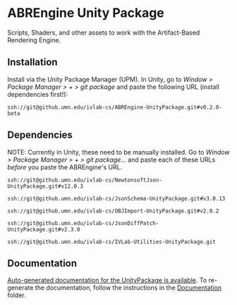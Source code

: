 # ABREngine Unity Package

Scripts, Shaders, and other assets to work with the Artifact-Based Rendering Engine.


## Installation

Install via the Unity Package Manager (UPM). In Unity, go to *Window > Package
Manager > + > git package* and paste the following URL (install dependencies first!):

```
ssh://git@github.umn.edu/ivlab-cs/ABREngine-UnityPackage.git#v0.2.0-beta
```


## Dependencies

NOTE: Currently in Unity, these need to be manually installed. Go to *Window > Package
Manager > + > git package...* and paste each of these URLs *before* you paste the ABREngine's URL.

```
ssh://git@github.umn.edu/ivlab-cs/NewtonsoftJson-UnityPackage.git#v12.0.3

ssh://git@github.umn.edu/ivlab-cs/JsonSchema-UnityPackage.git#v3.0.13

ssh://git@github.umn.edu/ivlab-cs/OBJImport-UnityPackage.git#v2.0.2

ssh://git@github.umn.edu/ivlab-cs/JsonDiffPatch-UnityPackage.git#v2.3.0

ssh://git@github.umn.edu/ivlab-cs/IVLab-Utilities-UnityPackage.git
```


## Documentation

[Auto-generated documentation for the UnityPackage is
available](https://pages.github.umn.edu/ivlab-cs/ABREngine-UnityPackage/api/IVLab.ABREngine.html). To
re-generate the documentation,
 follow the instructions in the
[Documentation](./Documentation) folder.
